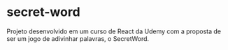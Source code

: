 # secret-word
 Projeto desenvolvido em um curso de React da Udemy com a proposta de ser um jogo de adivinhar palavras, o SecretWord.
